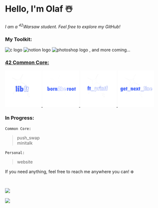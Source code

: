 # Hello, I'm Olaf ☃️
*I am a  <sup>42</sup>Warsaw student. Feel free to explore my GitHub!*

### My Toolkit:
<img src="https://cdn.jsdelivr.net/gh/devicons/devicon/icons/c/c-original.svg" width="40" alt="c logo"> <img src="https://cdn.jsdelivr.net/gh/devicons/devicon/icons/notion/notion-original.svg" width="40" alt="notion logo"> <img src="https://cdn.jsdelivr.net/gh/devicons/devicon/icons/photoshop/photoshop-original.svg" width="40" alt="photoshop logo"> , and more coming...

### [42 Common Core:](https://github.com/0h-laugh/Core)
<picture>
  <a href="https://github.com/0h-laugh/Core/tree/main/libft">
    <img src="https://github.com/0h-laugh/0h-laugh/raw/main/keep_laughing/libft.png" width="120" alt="libft.png">
  </a>
</picture>
<picture>
  <a href="https://github.com/0h-laugh/0h-laugh/blob/main/keep_laughing/born2beroot.png">
    <img src="https://github.com/0h-laugh/0h-laugh/raw/main/keep_laughing/born2beroot.png" width="120" alt="born2beroot.png">
  </a>
</picture>
<picture>
  <a href="https://github.com/0h-laugh/Core/tree/main/ft_printf">
    <img src="https://github.com/0h-laugh/0h-laugh/raw/main/keep_laughing/ft_printf.png" width="120" alt="ft_printf.png">
  </a>
</picture>
<picture>
  <a href="https://github.com/0h-laugh/Core/tree/main/get_next_line">
    <img src="https://github.com/0h-laugh/0h-laugh/raw/main/keep_laughing/get_next_line.png" width="120" alt="get_next_line.png">
  </a>
</picture>

### In Progress:
`Common Core:`
> push_swap </br>
> minitalk

`Personal:`
> website </br>

If you need anything, feel free to reach me anywhere you can! ❄️
#
![](https://github-readme-stats.vercel.app/api/top-langs/?username=0h-laugh&theme=tokyonight&hide_border=true&include_all_commits=false&count_private=false&layout=compact) </br>

[![](https://visitcount.itsvg.in/api?id=0h-laugh&icon=5&color=6)](https://visitcount.itsvg.in)
